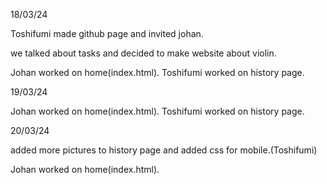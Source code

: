 18/03/24

Toshifumi made github page and invited johan.

we talked about tasks and decided to make website about violin.

Johan worked on home(index.html).
Toshifumi worked on history page.


19/03/24

Johan worked on home(index.html).
Toshifumi worked on history page.



20/03/24

added more pictures to history page and added css for mobile.(Toshifumi)

Johan worked on home(index.html).